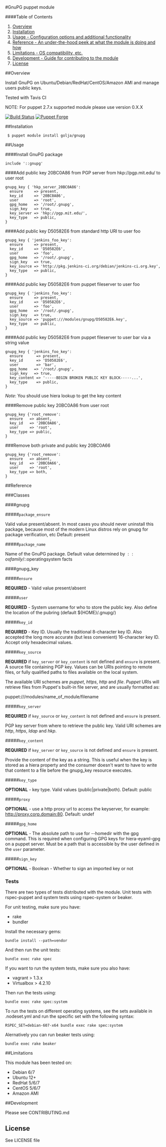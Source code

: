 #GnuPG puppet module

####Table of Contents

1. [Overview](##overview)
2. [Installation](##Installation)
3. [Usage - Configuration options and additional functionality](@#usage)
4. [Reference - An under-the-hood peek at what the module is doing and how](##reference)
5. [Limitations - OS compatibility, etc.](##limitations)
6. [Development - Guide for contributing to the module](##development)
7. [License](##license)

##Overview

Install GnuPG on Ubuntu/Debian/RedHat/CentOS/Amazon AMI and manage users public keys.

Tested with Tavis CI

NOTE: For puppet 2.7.x supported module please use version 0.X.X

[![Build Status](https://travis-ci.org/n1tr0g/golja-gnupg.png)](https://travis-ci.org/n1tr0g/golja-gnupg) [![Puppet Forge](http://img.shields.io/puppetforge/v/golja/gnupg.svg)](https://forge.puppetlabs.com/golja/gnupg)

##Installation

     $ puppet module install golja/gnupg

##Usage

####Install GnuPG package

    include '::gnupg'

####Add public key 20BC0A86 from PGP server from hkp://pgp.mit.edu/ to user root

```puppet
gnupg_key { 'hkp_server_20BC0A86':
  ensure     => present,
  key_id     => '20BC0A86',
  user       => 'root',
  gpg_home   => '/root/.gnupg',
  sign_key   => true,
  key_server => 'hkp://pgp.mit.edu/',
  key_type   => public,
}
```

####Add public key D50582E6 from standard http URI to user foo

```puppet
gnupg_key { 'jenkins_foo_key':
  ensure     => present,
  key_id     => 'D50582E6',
  user       => 'foo',
  gpg_home   => '/root/.gnupg',
  sign_key   => true,
  key_source => 'http://pkg.jenkins-ci.org/debian/jenkins-ci.org.key',
  key_type   => public,
}
```

####Add public key D50582E6 from puppet fileserver to user foo

```puppet
gnupg_key { 'jenkins_foo_key':
  ensure     => present,
  key_id     => 'D50582E6',
  user       => 'foo',
  gpg_home   => '/root/.gnupg',
  sign_key   => true,
  key_source => 'puppet:///modules/gnupg/D50582E6.key',
  key_type   => public,
}
```

####Add public key D50582E6 from puppet fileserver to user bar via a string value

```puppet
gnupg_key { 'jenkins_foo_key':
  ensure      => present,
  key_id      => 'D50582E6',
  user        => 'bar',
  gpg_home   => '/root/.gnupg',
  sign_key   => true,
  key_content => '-----BEGIN BROKEN PUBLIC KEY BLOCK-----...',
  key_type    => public,
}
```
*Note*: You should use hiera lookup to get the key content

####Remove public key 20BC0A86 from user root

```puppet
gnupg_key {'root_remove':
  ensure   => absent,
  key_id   => '20BC0A86',
  user     => 'root',
  key_type => public,
}
```

###Remove both private and public key 20BC0A66

```puppet
gnupg_key {'root_remove':
  ensure   => absent,
  key_id   => '20BC0A66',
  user     => 'root',
  key_type => both,
}
```

##Reference

###Classes

####gnupg

#####`package_ensure`

Valid value present/absent. In most cases you should never uninstall this package,
because most of the modern Linux distros rely on gnupg for package verification, etc
Default: present

#####`package_name`

Name of the GnuPG package. Default value determined by $::osfamily/$::operatingsystem facts

####gnupg_key

#####`ensure`

**REQUIRED** - Valid value present/absent

#####`user`

**REQUIRED** - System username for who to store the public key. Also define the location of the 
pubring (default ${HOME}/.gnupg/)

#####`key_id`

**REQUIRED** - Key ID. Usually the traditional 8-character key ID. Also accepted the
long more accurate (but  less  convenient) 16-character key ID. Accept only hexadecimal
values.

#####`key_source`

**REQUIRED** if `key_server` or `key_content` is not defined and `ensure` is present.
A source file containing PGP key. Values can be URIs pointing to remote files,
or fully qualified paths to files available on the local system.

The available URI schemes are *puppet*, *https*, *http* and *file*. *Puppet*
URIs will retrieve files from Puppet's built-in file server, and are
usually formatted as:

puppet:///modules/name_of_module/filename

#####`key_server`

**REQUIRED** if `key_source` or `key_content` is not defined and `ensure` is present.

PGP key server from where to retrieve the public key. Valid URI schemes are
*http*, *https*, *ldap* and *hkp*.

#####`key_content`

**REQUIRED** if `key_server` or `key_source` is not defined and `ensure` is present.

Provide the content of the key as a string. This is useful when the key is stored as a
hiera property and the consumer doesn't want to have to write that content to a file
before the gnupg_key resource executes.


#####`key_type`

**OPTIONAL** - key type. Valid values (public|private|both). Default: public

#####`proxy`

**OPTIONAL** - use a http proxy url to access the keyserver, for example: http://proxy.corp.domain:80.  Default: undef

#####`gpg_home`

**OPTIONAL** - The absolute path to use for --homedir with the gpg command.  This is required when configuring
GPG keys for hiera-eyaml-gpg on a puppet server.  Must be a path that is accessible by the user
defined in the `user` parameter.

#####`sign_key`

**OPTIONAL** - Boolean - Whether to sign an imported key or not

### Tests

There are two types of tests distributed with the module. Unit tests with rspec-puppet and system tests using rspec-system or beaker.

For unit testing, make sure you have:

* rake
* bundler

Install the necessary gems:

    bundle install --path=vendor

And then run the unit tests:

    bundle exec rake spec


If you want to run the system tests, make sure you also have:

* vagrant > 1.3.x
* Virtualbox > 4.2.10

Then run the tests using:

    bundle exec rake spec:system

To run the tests on different operating systems, see the sets available in .nodeset.yml and run the specific set with the following syntax:

    RSPEC_SET=debian-607-x64 bundle exec rake spec:system

Alernatively you can run beaker tests using:

    bundle exec rake beaker

##Limitations

This module has been tested on:

* Debian 6/7
* Ubuntu 12+
* RedHat 5/6/7
* CentOS 5/6/7
* Amazon AMI

##Development

Please see CONTRIBUTING.md

## License

See LICENSE file

